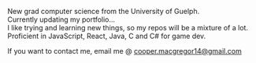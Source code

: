 New grad computer science from the University of Guelph.<br>
Currently updating my portfolio...<br>
I like trying and learning new things, so my repos will be a mixture of a lot.<br>
Proficient in JavaScript, React, Java, C and C# for game dev.<br>

If you want to contact me, email me @ cooper.macgregor14@gmail.com<br>




